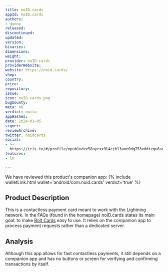 ```yaml
---
title: noID.cards
appId: noID.cards
authors:
- danny
released: 
discontinued: 
updated: 
version: 
binaries: 
dimensions: 
weight: 
provider: noID.cards
providerWebsite: 
website: https://noid.cards/
shop: 
country: 
price: 
repository: 
issue: 
icon: noID.cards.png
bugbounty: 
meta: ok
verdict: noita
appHashes: 
date: 2024-01-05
signer: 
reviewArchive: 
twitter: noidcards
social:
- >-
  https://iris.to/#/profile/npub1udze58uyrxx9l4cjhl3ane0dg753vddtzgu6sd742wkyzc4hjqesc4secl
features:
- ln

---
```


We have reviewed this product's companion app: {% include walletLink.html wallet='android/com.noid.cards' verdict='true' %}

## Product Description

This is a contactless payment card meant to work with the Lightning network. In the FAQs (found in the homepage) noID.cards states its main goal: to make [Bolt Cards](https://www.boltcard.org/) easy to use. It relies on the companion app to process payment requests rather than a dedicated server.

## Analysis

Although this app allows for fast contactless payments, it still depends on a companion app and has no buttons or screen for verifying and confirming transactions by itself.